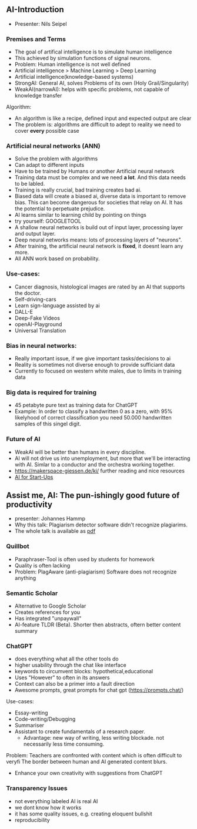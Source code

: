 ## AI-Introduction

- Presenter: Nils Seipel

### Premises and Terms

- The goal of artifical intelligence is to simulate human intelligence
- This achieved by simulation functions of signal neurons.
- Problem: Human intelligence is not well defined
- Artificial intelligence > Machine Learning > Deep Learning
- Artificial intelligence(knowledge-based systems)
- StrongAI: General AI, solves Problems of its own (Holy Grail/Singularity)
- WeakAI(narrowAI): helps with specific problems,
not capable of knowledge transfer

Algorithm:
- An algorithm is like a recipe, defined input and expected output are clear
- The problem is: algorithms are difficult to adept to reality
 we need to cover **every** possible case

### Artificial neural networks (ANN)

- Solve the problem with algorithms
- Can adapt to different inputs
- Have to be trained by Humans or another Artificial neural network
- Training data must be complex and we need **a lot**. And this data needs to be labled.
- Training is really crucial, bad training creates bad ai.
- Biased data will create a biased ai, diverse data is important to remove bias.
This can become dangerous for societies that relay on AI. It has the potential 
to perpetuate prejudice.
- AI learns similar to learning child by pointing on things
- try yourself: GOOGLETOOL
- A shallow neural networks is build out of input layer, processing layer and
output layer.
- Deep neural networks means: lots of processing layers of "neurons".
- After training, the artificial neural network is **fixed**, it doesnt learn any more.
- All ANN work based on probability.

### Use-cases:

- Cancer diagnosis, histological images are rated by an AI that supports the doctor.
- Self-driving-cars
- Learn sign-language assisted by ai
- DALL-E
- Deep-Fake Videos
- openAI-Playground
- Universal Translation

### Bias in neural networks:

- Really important issue, if we give important tasks/decisions to ai
- Reality is sometimes not diverse enough to provide sufficiant data
- Currently to focused on western white males, due to limits in training data

### Big data is required for training

- 45 petabyte pure text as training data for ChatGPT
- Example: In order to classify a handwritten 0 as a zero, with 95% likelyhood
of correct classification you need 50.000 handwritten samples of this singel digit.

### Future of AI

- WeakAI will be better than humans in every discipline.
- AI will not drive us into unemployment, but more that we'll be interacting with AI.
  Simlar to a conductor and the orchestra working together.
- <https://makerspace-giessen.de/ki/> further reading and nice resources
- [AI for Start-Ups](https://www.tig-gmbh.de/projekte/ki-fuer-startups)



## Assist me, AI: The pun-ishingly good future of productivity
- presenter: Johannes Hammp
- Why this talk: Plagiarism detector software didn't recognize plagiarims.
- The whole talk is available as [pdf](https://github.com/HackyHour/Giessen/blob/gh-pages/notes/2023-01-25-jh-assist-me-ai.pdf)

### Quillbot 
- Paraphraser-Tool is often used by students for homework
- Quality is often lacking
- Problem: PlagAware (anti-plagiarism) Software does not recognize anything

### Semantic Scholar  
- Alternative to Google Scholar
- Creates references for you
- Has integrated "unpaywall"
- AI-feature TLDR (Beta). Shorter then abstracts, oftern better content summary

### ChatGPT

- does everything what all the other tools do
- higher usability through the chat like interface
- keywords to circumvent blocks: hypothetical,educational
- Uses "However" to often in its answers
- Context can also be a primer into a fault direction
- Awesome prompts, great prompts for chat gpt (<https://prompts.chat/>)

Use-cases:
- Essay-writing
- Code-writing/Debugging
- Summariser
- Assistant to create fundamentals of a research paper.
  - Advantage: new way of writing, less writing blockade.
   not necessarily less time consuming.

Problem: Teachers are confronted with content which is often difficult to veryfi
The border between human and AI generated content blurs.

- Enhance your own creativity with suggestions from ChatGPT

### Transparency Issues

- not everything labeled AI is real AI
- we dont know how it works
- it has some quality issues, e.g. creating eloquent bullshit
- reproducibility
